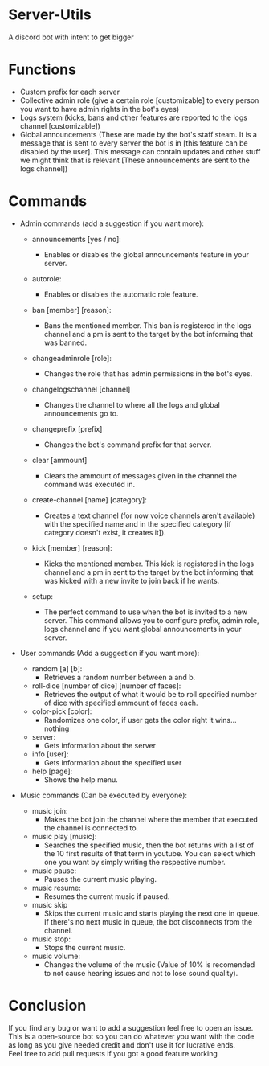 # Server-Utils
A discord bot with intent to get bigger


# Functions
- Custom prefix for each server
- Collective admin role (give a certain role [customizable] to every person you want to have admin rights in the bot's eyes)
- Logs system (kicks, bans and other features are reported to the logs channel [customizable])
- Global announcements (These are made by the bot's staff steam. It is a message that is sent to every server the bot is in [this feature can be disabled by the user]. This message can contain updates and other stuff we might think that is relevant [These announcements are sent to the logs channel])


# Commands
- Admin commands (add a suggestion if you want more):
  - announcements [yes / no]:
    - Enables or disables the global announcements feature in your server.
    
  - autorole:
    - Enables or disables the automatic role feature.
    
    
  - ban [member] [reason]:
    - Bans the mentioned member. This ban is registered in the logs channel and a pm is sent to the target by the bot informing that was banned.
    
    
  - changeadminrole [role]:
    - Changes the role that has admin permissions in the bot's eyes.
    
    
  - changelogschannel [channel]
    - Changes the channel to where all the logs and global announcements go to.
    
    
  - changeprefix [prefix]
    - Changes the bot's command prefix for that server.
    
    
  - clear [ammount]
    - Clears the ammount of messages given in the channel the command was executed in.
  
  
  - create-channel [name] [category]:
    - Creates a text channel (for now voice channels aren't available) with the specified name and in the specified category [if category doesn't exist, it creates it]).
    
    
  - kick [member] [reason]:
    - Kicks the mentioned member. This kick is registered in the logs channel and a pm in sent to the target by the bot informing that was kicked with a new invite to join back if he wants.
    
    
  - setup:
    - The perfect command to use when the bot is invited to a new server. This command allows you to configure prefix, admin role, logs channel and if you want global announcements in your server.
    
- User commands (Add a suggestion if you want more):
  - random [a] [b]:
    - Retrieves a random number between a and b.
  - roll-dice [number of dice] [number of faces]:
    - Retrieves the output of what it would be to roll specified number of dice with specified ammount of faces each.
  - color-pick [color]:
    - Randomizes one color, if user gets the color right it wins... nothing
  - server:
    - Gets information about the server
  - info [user]:
    - Gets information about the specified user
  - help [page]:
    - Shows the help menu.
    
- Music commands (Can be executed by everyone):
  - music join:
    - Makes the bot join the channel where the member that executed the channel is connected to.
  - music play [music]:
    - Searches the specified music, then the bot returns with a list of the 10 first results of that term in youtube. You can select which one you want by simply writing the respective number.
  - music pause:
    - Pauses the current music playing.
  - music resume:
    - Resumes the current music if paused.
  - music skip
    - Skips the current music and starts playing the next one in queue. If there's no next music in queue, the bot disconnects from the channel.
  - music stop:
    - Stops the current music.
  - music volume:
    - Changes the volume of the music (Value of 10% is recomended to not cause hearing issues and not to lose sound quality).
    
# Conclusion
If you find any bug or want to add a suggestion feel free to open an issue.\
This is a open-source bot so you can do whatever you want with the code as long as you give needed credit and don't use it for lucrative ends.\
Feel free to add pull requests if you got a good feature working
